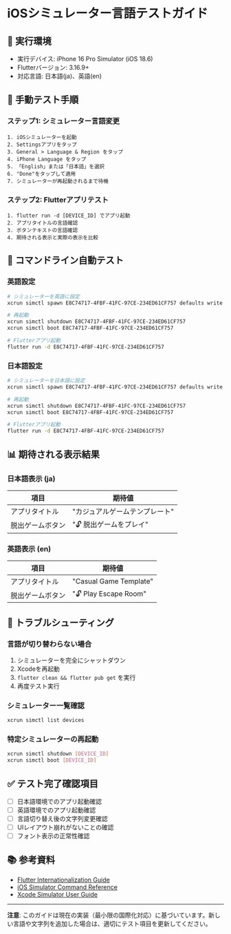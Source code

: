 # iOSシミュレーター言語テストガイド

## 📱 実行環境
- 実行デバイス: iPhone 16 Pro Simulator (iOS 18.6)
- Flutterバージョン: 3.16.9+
- 対応言語: 日本語(ja)、英語(en)

## 🎯 手動テスト手順

### ステップ1: シミュレーター言語変更
```
1. iOSシミュレーターを起動
2. Settingsアプリをタップ
3. General > Language & Region をタップ
4. iPhone Language をタップ
5. 「English」または「日本語」を選択
6. "Done"をタップして適用
7. シミュレーターが再起動されるまで待機
```

### ステップ2: Flutterアプリテスト
```
1. flutter run -d [DEVICE_ID] でアプリ起動
2. アプリタイトルの言語確認
3. ボタンテキストの言語確認
4. 期待される表示と実際の表示を比較
```

## 🔄 コマンドライン自動テスト

### 英語設定
```bash
# シミュレーターを英語に設定
xcrun simctl spawn E8C74717-4FBF-41FC-97CE-234ED61CF757 defaults write NSGlobalDomain AppleLanguages '("en")'

# 再起動
xcrun simctl shutdown E8C74717-4FBF-41FC-97CE-234ED61CF757
xcrun simctl boot E8C74717-4FBF-41FC-97CE-234ED61CF757

# Flutterアプリ起動
flutter run -d E8C74717-4FBF-41FC-97CE-234ED61CF757
```

### 日本語設定
```bash
# シミュレーターを日本語に設定
xcrun simctl spawn E8C74717-4FBF-41FC-97CE-234ED61CF757 defaults write NSGlobalDomain AppleLanguages '("ja")'

# 再起動
xcrun simctl shutdown E8C74717-4FBF-41FC-97CE-234ED61CF757
xcrun simctl boot E8C74717-4FBF-41FC-97CE-234ED61CF757

# Flutterアプリ起動
flutter run -d E8C74717-4FBF-41FC-97CE-234ED61CF757
```

## 📊 期待される表示結果

### 日本語表示 (ja)
| 項目 | 期待値 |
|------|--------|
| アプリタイトル | "カジュアルゲームテンプレート" |
| 脱出ゲームボタン | "🔓 脱出ゲームをプレイ" |

### 英語表示 (en)
| 項目 | 期待値 |
|------|--------|
| アプリタイトル | "Casual Game Template" |
| 脱出ゲームボタン | "🔓 Play Escape Room" |

## 🔧 トラブルシューティング

### 言語が切り替わらない場合
1. シミュレーターを完全にシャットダウン
2. Xcodeを再起動
3. `flutter clean && flutter pub get` を実行
4. 再度テスト実行

### シミュレーター一覧確認
```bash
xcrun simctl list devices
```

### 特定シミュレーターの再起動
```bash
xcrun simctl shutdown [DEVICE_ID]
xcrun simctl boot [DEVICE_ID]
```

## ✅ テスト完了確認項目

- [ ] 日本語環境でのアプリ起動確認
- [ ] 英語環境でのアプリ起動確認  
- [ ] 言語切り替え後の文字列変更確認
- [ ] UIレイアウト崩れがないことの確認
- [ ] フォント表示の正常性確認

## 📚 参考資料

- [Flutter Internationalization Guide](https://docs.flutter.dev/ui/accessibility-and-localization/internationalization)
- [iOS Simulator Command Reference](https://developer.apple.com/documentation/xcode/running-your-app-in-the-simulator-or-on-a-device)
- [Xcode Simulator User Guide](https://help.apple.com/simulator/mac/current/)

---

**注意**: このガイドは現在の実装（最小限の国際化対応）に基づいています。新しい言語や文字列を追加した場合は、適切にテスト項目を更新してください。